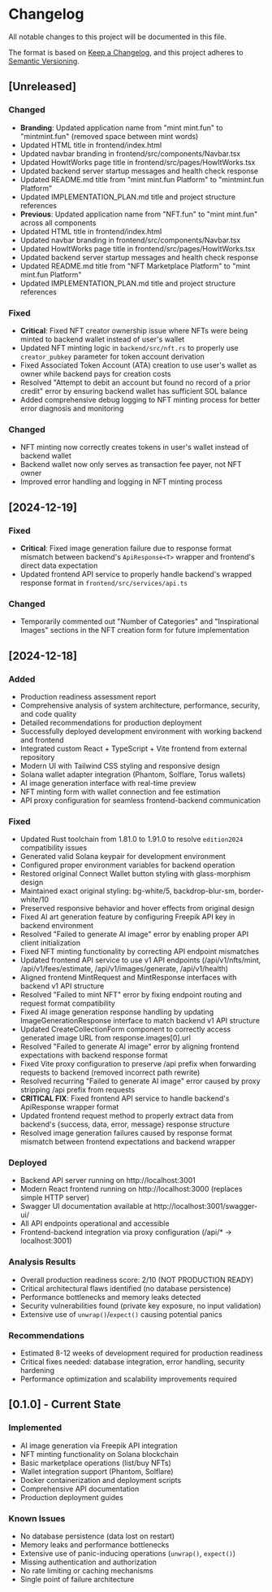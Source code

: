 # Changelog

All notable changes to this project will be documented in this file.

The format is based on [Keep a Changelog](https://keepachangelog.com/en/1.0.0/),
and this project adheres to [Semantic Versioning](https://semver.org/spec/v2.0.0.html).

## [Unreleased]

### Changed
- **Branding**: Updated application name from "mint mint.fun" to "mintmint.fun" (removed space between mint words)
- Updated HTML title in frontend/index.html
- Updated navbar branding in frontend/src/components/Navbar.tsx
- Updated HowItWorks page title in frontend/src/pages/HowItWorks.tsx
- Updated backend server startup messages and health check response
- Updated README.md title from "mint mint.fun Platform" to "mintmint.fun Platform"
- Updated IMPLEMENTATION_PLAN.md title and project structure references
- **Previous**: Updated application name from "NFT.fun" to "mint mint.fun" across all components
- Updated HTML title in frontend/index.html
- Updated navbar branding in frontend/src/components/Navbar.tsx
- Updated HowItWorks page title in frontend/src/pages/HowItWorks.tsx
- Updated backend server startup messages and health check response
- Updated README.md title from "NFT Marketplace Platform" to "mint mint.fun Platform"
- Updated IMPLEMENTATION_PLAN.md title and project structure references

### Fixed
- **Critical**: Fixed NFT creator ownership issue where NFTs were being minted to backend wallet instead of user's wallet
- Updated NFT minting logic in `backend/src/nft.rs` to properly use `creator_pubkey` parameter for token account derivation
- Fixed Associated Token Account (ATA) creation to use user's wallet as owner while backend pays for creation costs
- Resolved "Attempt to debit an account but found no record of a prior credit" error by ensuring backend wallet has sufficient SOL balance
- Added comprehensive debug logging to NFT minting process for better error diagnosis and monitoring

### Changed
- NFT minting now correctly creates tokens in user's wallet instead of backend wallet
- Backend wallet now only serves as transaction fee payer, not NFT owner
- Improved error handling and logging in NFT minting process

## [2024-12-19]

### Fixed
- **Critical**: Fixed image generation failure due to response format mismatch between backend's `ApiResponse<T>` wrapper and frontend's direct data expectation
- Updated frontend API service to properly handle backend's wrapped response format in `frontend/src/services/api.ts`

### Changed
- Temporarily commented out "Number of Categories" and "Inspirational Images" sections in the NFT creation form for future implementation

## [2024-12-18]

### Added
- Production readiness assessment report
- Comprehensive analysis of system architecture, performance, security, and code quality
- Detailed recommendations for production deployment
- Successfully deployed development environment with working backend and frontend
- Integrated custom React + TypeScript + Vite frontend from external repository
- Modern UI with Tailwind CSS styling and responsive design
- Solana wallet adapter integration (Phantom, Solflare, Torus wallets)
- AI image generation interface with real-time preview
- NFT minting form with wallet connection and fee estimation
- API proxy configuration for seamless frontend-backend communication

### Fixed
- Updated Rust toolchain from 1.81.0 to 1.91.0 to resolve `edition2024` compatibility issues
- Generated valid Solana keypair for development environment
- Configured proper environment variables for backend operation
- Restored original Connect Wallet button styling with glass-morphism design
- Maintained exact original styling: bg-white/5, backdrop-blur-sm, border-white/10
- Preserved responsive behavior and hover effects from original design
- Fixed AI art generation feature by configuring Freepik API key in backend environment
- Resolved "Failed to generate AI image" error by enabling proper API client initialization
- Fixed NFT minting functionality by correcting API endpoint mismatches
- Updated frontend API service to use v1 API endpoints (/api/v1/nfts/mint, /api/v1/fees/estimate, /api/v1/images/generate, /api/v1/health)
- Aligned frontend MintRequest and MintResponse interfaces with backend v1 API structure
- Resolved "Failed to mint NFT" error by fixing endpoint routing and request format compatibility
- Fixed AI image generation response handling by updating ImageGenerationResponse interface to match backend v1 API structure
- Updated CreateCollectionForm component to correctly access generated image URL from response.images[0].url
- Resolved "Failed to generate AI image" error by aligning frontend expectations with backend response format
- Fixed Vite proxy configuration to preserve /api prefix when forwarding requests to backend (removed incorrect path rewrite)
- Resolved recurring "Failed to generate AI image" error caused by proxy stripping /api prefix from requests
- **CRITICAL FIX**: Fixed frontend API service to handle backend's ApiResponse<T> wrapper format
- Updated frontend request method to properly extract data from backend's {success, data, error, message} response structure
- Resolved image generation failures caused by response format mismatch between frontend expectations and backend wrapper

### Deployed
- Backend API server running on http://localhost:3001
- Modern React frontend running on http://localhost:3000 (replaces simple HTTP server)
- Swagger UI documentation available at http://localhost:3001/swagger-ui/
- All API endpoints operational and accessible
- Frontend-backend integration via proxy configuration (/api/* → localhost:3001)

### Analysis Results
- Overall production readiness score: 2/10 (NOT PRODUCTION READY)
- Critical architectural flaws identified (no database persistence)
- Performance bottlenecks and memory leaks detected
- Security vulnerabilities found (private key exposure, no input validation)
- Extensive use of `unwrap()`/`expect()` causing potential panics

### Recommendations
- Estimated 8-12 weeks of development required for production readiness
- Critical fixes needed: database integration, error handling, security hardening
- Performance optimization and scalability improvements required

## [0.1.0] - Current State

### Implemented
- AI image generation via Freepik API integration
- NFT minting functionality on Solana blockchain
- Basic marketplace operations (list/buy NFTs)
- Wallet integration support (Phantom, Solflare)
- Docker containerization and deployment scripts
- Comprehensive API documentation
- Production deployment guides

### Known Issues
- No database persistence (data lost on restart)
- Memory leaks and performance bottlenecks
- Extensive use of panic-inducing operations (`unwrap()`, `expect()`)
- Missing authentication and authorization
- No rate limiting or caching mechanisms
- Single point of failure architecture
